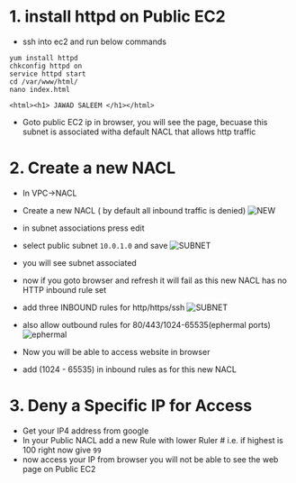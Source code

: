 # 1. install httpd on Public EC2
* ssh into ec2 and run below commands
```
yum install httpd
chkconfig httpd on
service httpd start
cd /var/www/html/
nano index.html

<html><h1> JAWAD SALEEM </h1></html>
```

* Goto public EC2 ip in browser, you will see the page, becuase this subnet is associated witha default NACL that allows http traffic

# 2. Create a new NACL
* In VPC->NACL
* Create a new NACL ( by default all inbound traffic is denied)
![NEW](https://github.com/jawad1989/aws-solution-architect/blob/master/VPC/Lab/images/12%20-%20NACL.PNG)

* in subnet associations press edit
* select public subnet `10.0.1.0` and save
![SUBNET](https://github.com/jawad1989/aws-solution-architect/blob/master/VPC/Lab/images/13%20-%20nacl%20create.PNG)


* you will see subnet associated
* now if you goto browser and refresh it will fail as this new NACL has no HTTP inbound rule set
* add three INBOUND rules for http/https/ssh
![SUBNET](https://github.com/jawad1989/aws-solution-architect/blob/master/VPC/Lab/images/14%20-%20NACL%20add%20rules.PNG)

* also allow outbound rules for 80/443/1024-65535(ephermal ports)
![ephermal](https://github.com/jawad1989/aws-solution-architect/blob/master/VPC/Lab/images/14%20-%20NACL%20add%20rules%20outbound.PNG)


* Now you will be able to access website in browser

* add (1024 - 65535) in inbound rules as for this new NACL

# 3. Deny a Specific IP for Access

* Get your IP4 address from google 
* In your Public NACL add a new Rule with lower Ruler # i.e. if highest is 100 right now give `99`
* now access your IP from browser you will not be able to see the web page on Public EC2
